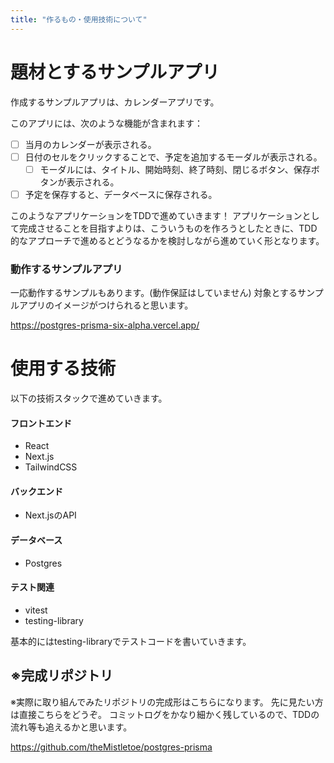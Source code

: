 ```yaml
---
title: "作るもの・使用技術について"
---
```


# 題材とするサンプルアプリ

作成するサンプルアプリは、カレンダーアプリです。

このアプリには、次のような機能が含まれます：

- [ ] 当月のカレンダーが表示される。
- [ ] 日付のセルをクリックすることで、予定を追加するモーダルが表示される。
  - [ ] モーダルには、タイトル、開始時刻、終了時刻、閉じるボタン、保存ボタンが表示される。
- [ ] 予定を保存すると、データベースに保存される。

このようなアプリケーションをTDDで進めていきます！
アプリケーションとして完成させることを目指すよりは、こういうものを作ろうとしたときに、TDD的なアプローチで進めるとどうなるかを検討しながら進めていく形となります。

### 動作するサンプルアプリ

一応動作するサンプルもあります。(動作保証はしていません)
対象とするサンプルアプリのイメージがつけられると思います。

https://postgres-prisma-six-alpha.vercel.app/


# 使用する技術

以下の技術スタックで進めていきます。

#### フロントエンド

- React
- Next.js
- TailwindCSS


#### バックエンド

- Next.jsのAPI


#### データベース

- Postgres


#### テスト関連

- vitest
- testing-library

基本的にはtesting-libraryでテストコードを書いていきます。


## ※完成リポジトリ

※実際に取り組んでみたリポジトリの完成形はこちらになります。
先に見たい方は直接こちらをどうぞ。
コミットログをかなり細かく残しているので、TDDの流れ等も追えるかと思います。

https://github.com/theMistletoe/postgres-prisma





